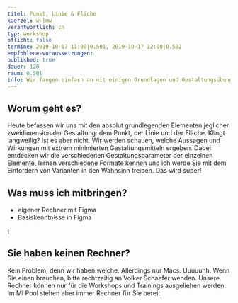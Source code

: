 ```yaml
---
titel: Punkt, Linie & Fläche
kuerzel: w-lmw
verantwortlich: cn
typ: workshop
pflicht: false
termine: 2019-10-17 11:00|0.501, 2019-10-17 12:00|0.502
empfohlene-voraussetzungen:
published: true
dauer: 120
raum: 0.501
info: Wir fangen einfach an mit einigen Grundlagen und Gestaltungsübungen rund um Punkt, Linie und Fläche.
---
```


## Worum geht es?
Heute befassen wir uns mit den absolut grundlegenden Elementen jeglicher zweidimensionaler Gestaltung: dem Punkt, der Linie und der Fläche. Klingt langweilig? Ist es aber nicht. Wir werden schauen, welche Aussagen und Wirkungen mit extrem minimierten Gestaltungsmitteln ergeben. Dabei entdecken wir die verschiedenen Gestaltungsparameter der einzelnen Elemente, lernen verschiedene Formate kennen und ich werde Sie mit dem Einfordern von Varianten in den Wahnsinn treiben. Das wird super!

## Was muss ich mitbringen?
- eigener Rechner mit Figma
- Basiskenntnisse in Figma

<!--
## Material
- [Semiotik](../../download/workshops/punkt-linie-flaeche/010-theorie-semiotik.pdf)
- [Punkt, inkl. Aufgaben](../../download/workshops/punkt-linie-flaeche/020-punkt.pdf)
- [Eindeutigkeit](../../download/workshops/punkt-linie-flaeche/030-eindeutigkeit.pdf)
- [Linie, inkl. Aufgaben](../../download/workshops/punkt-linie-flaeche/040-Linie.pdf)
-->¡


## Sie haben keinen Rechner?
Kein Problem, denn wir haben welche. Allerdings nur Macs. Uuuuuhh. Wenn Sie einen brauchen, bitte rechtzeitig an Volker Schaefer wenden. Unsere Rechner können nur für die Workshops und Trainings ausgeliehen werden. Im MI Pool stehen aber immer Rechner für Sie bereit.
